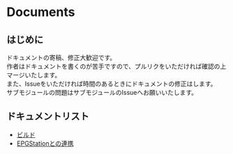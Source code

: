 # Documents
## はじめに
ドキュメントの寄稿、修正大歓迎です。  
作者はドキュメントを書くのが苦手ですので、プルリクをいただければ確認の上マージいたします。  
また、Issueをいただければ時間のあるときにドキュメントの修正はします。  
サブモジュールの問題はサブモジュールのIssueへお願いいたします。
## ドキュメントリスト
- [ビルド](URL)
- [EPGStationとの連携](URL)

